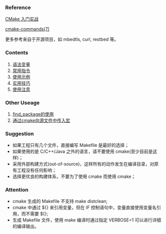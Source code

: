 
### Reference

[CMake 入门实战](https://www.hahack.com/codes/cmake/)

[cmake-commands(7)](https://cmake.org/cmake/help/v3.4/manual/cmake-commands.7.html)

更多参考来自于开源项目，如 mbedtls, curl, restbed 等。


### Contents

1. [语法变量](语法变量.md)
2. [常用指令](常用指令.md)
3. [使用示例](使用示例.md)
4. [实用技巧](实用技巧.md)
5. [使用注意](使用注意.md)


### Other Useage

1. [find_package的使用](find_package的使用/)
2. [通过cmake向源文件中传入宏](通过cmake向源文件中传入宏/)


### Suggestion

- 如果工程只有几个文件，直接编写 Makefile 是最好的选择；
- 如果使用的是 C/C++/Java 之外的语言，请不要使用 cmake(至少目前是这样)；
- 采用外部构建方式(out-of-source)，这样所有的动作发生在编译目录，对原有工程没有任何影响；
- 选择更优良的构建体系，不要为了使用 cmake 而使用 cmake；


### Attention

- cmake 生成的 Makefile 不支持 make distclean;
- cmake 中通过 ${} 来引用变量，但在 IF 控制语句中，变量直接使用变量名引用，而不需要 ${};
- 生成 Makefile 文件，使用 make 编译时通过指定 VERBOSE=1 可以进行详细的编译输出。